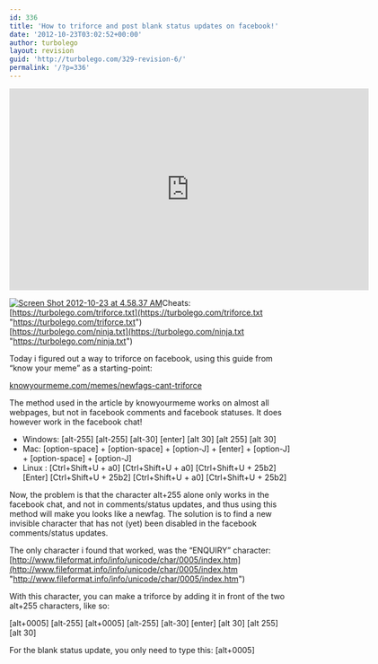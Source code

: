 ```yaml
---
id: 336
title: 'How to triforce and post blank status updates on facebook!'
date: '2012-10-23T03:02:52+00:00'
author: turbolego
layout: revision
guid: 'http://turbolego.com/329-revision-6/'
permalink: '/?p=336'
---
```


<iframe allow="accelerometer; autoplay; clipboard-write; encrypted-media; gyroscope; picture-in-picture; web-share" allowfullscreen="" frameborder="0" height="360" loading="lazy" referrerpolicy="strict-origin-when-cross-origin" src="https://www.youtube.com/embed/xKqOrjVn98s?feature=oembed" title="How to triforce and post blank status updates on facebook" width="640"></iframe>

[![](https://turbolego.com/wp-content/uploads/2012/10/Screen-Shot-2012-10-23-at-4.58.37-AM.png "Screen Shot 2012-10-23 at 4.58.37 AM")](https://turbolego.com/wp-content/uploads/2012/10/Screen-Shot-2012-10-23-at-4.58.37-AM.png)Cheats:  
[https://turbolego.com/triforce.txt](https://turbolego.com/triforce.txt "https://turbolego.com/triforce.txt")  
[https://turbolego.com/ninja.txt](https://turbolego.com/ninja.txt "https://turbolego.com/ninja.txt")

Today i figured out a way to triforce on facebook, using this guide from “know your meme” as a starting-point:

[knowyourmeme.com/memes/newfags-cant-triforce](http://knowyourmeme.com/memes/newfags-cant-triforce "http://knowyourmeme.com/memes/newfags-cant-triforce")

The method used in the article by knowyourmeme works on almost all webpages, but not in facebook comments and facebook statuses. It does however work in the facebook chat!

- Windows: \[alt-255\] \[alt-255\] \[alt-30\] \[enter\] \[alt 30\] \[alt 255\] \[alt 30\]
- Mac: \[option-space\] + \[option-space\] + \[option-J\] + \[enter\] + \[option-J\] + \[option-space\] + \[option-J\]
- Linux : \[Ctrl+Shift+U + a0\] \[Ctrl+Shift+U + a0\] \[Ctrl+Shift+U + 25b2\] \[Enter\] \[Ctrl+Shift+U + 25b2\] \[Ctrl+Shift+U + a0\] \[Ctrl+Shift+U + 25b2\]

Now, the problem is that the character alt+255 alone only works in the facebook chat, and not in comments/status updates, and thus using this method will make you looks like a newfag. The solution is to find a new invisible character that has not (yet) been disabled in the facebook comments/status updates.

The only character i found that worked, was the “ENQUIRY” character: [http://www.fileformat.info/info/unicode/char/0005/index.htm](http://www.fileformat.info/info/unicode/char/0005/index.htm "http://www.fileformat.info/info/unicode/char/0005/index.htm")

With this character, you can make a triforce by adding it in front of the two alt+255 characters, like so:

\[alt+0005\] \[alt-255\] \[alt+0005\] \[alt-255\] \[alt-30\] \[enter\] \[alt 30\] \[alt 255\] \[alt 30\]

For the blank status update, you only need to type this: \[alt+0005\]